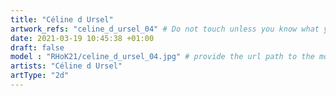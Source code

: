 ```yaml
---
title: "Céline d Ursel"
artwork_refs: "celine_d_ursel_04" # Do not touch unless you know what you are doing
date: 2021-03-19 10:45:38 +01:00
draft: false
model : "RHoK21/celine_d_ursel_04.jpg" # provide the url path to the model
artists: "Céline d Ursel"
artType: "2d"
---
```

